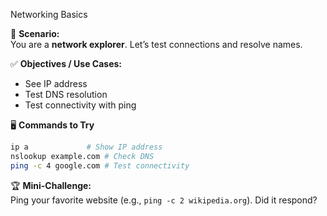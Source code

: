 Networking Basics

🎯 **Scenario:**  
You are a **network explorer**. Let’s test connections and resolve names.

✅ **Objectives / Use Cases:**  
- See IP address  
- Test DNS resolution  
- Test connectivity with ping  

🖥️ **Commands to Try**
```bash
ip a             # Show IP address
nslookup example.com # Check DNS
ping -c 4 google.com # Test connectivity
```

🏆 **Mini-Challenge:**  
Ping your favorite website (e.g., `ping -c 2 wikipedia.org`). Did it respond?
